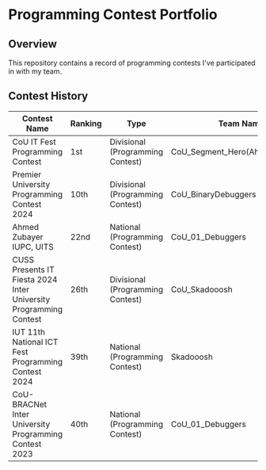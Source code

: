 # Programming Contest Portfolio

## Overview
This repository contains a record of programming contests I've participated in with my team. 

## Contest History

| Contest Name | Ranking | Type | Team Name |
|-------------|---------|------|-----------|
| CoU IT Fest Programming Contest | 1st | Divisional (Programming Contest) | CoU_Segment_Hero(Ahmed.097823) |
| Premier University Programming Contest 2024 | 10th | Divisional (Programming Contest) | CoU_BinaryDebuggers |
| Ahmed Zubayer IUPC, UITS | 22nd | National (Programming Contest) | CoU_01_Debuggers |
| CUSS Presents IT Fiesta 2024 Inter University Programming Contest | 26th | Divisional (Programming Contest) | CoU_Skadooosh |
| IUT 11th National ICT Fest Programming Contest 2024 | 39th | National (Programming Contest) | Skadooosh |
| CoU-BRACNet Inter University Programming Contest 2023 | 40th | National (Programming Contest) | CoU_01_Debuggers |

